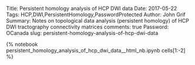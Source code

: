 Title: Persistent homology analysis of HCP DWI data
Date: 2017-05-22
Tags: HCP,DWI,PersistentHomology,PasswordProtected
Author: John Grif
Summary: Notes on topological data analysis (persistent homology) of HCP DWI tractography connectivity matrices
comments: true
Password: OCanada
slug: persistent-homology-analysis-of-hcp-dwi-data

{% notebook persistent_homology_analysis_of_hcp_dwi_data__html_nb.ipynb cells[1:-2] %}
